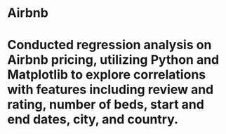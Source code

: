 # Airbnb
# Conducted regression analysis on Airbnb pricing, utilizing Python and Matplotlib to explore correlations with features including review and rating, number of beds, start and end dates, city, and country.
